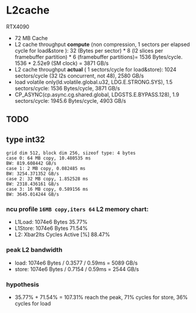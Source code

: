 # L2cache
RTX4090
- 72 MB Cache
- L2 cache throughput **compute** (non compression, 1 sectors per elapsed cycle for load&store ): 32 (Bytes per sector) * 8 (l2 slices per framebuffer partition) * 6 (framebuffer partitions)= 1536 Bytes/cycle. 1536 * 2.52e9 (SM clock) = 3871 GB/s
- L2 cache throughput **actual** ( 1 sectors/cycle for load&store): 1024 sectors/cycle (32 l2s concurrent, not 48), 2580 GB/s
- load volatile only(ld.volatile.global.u32, LDG.E.STRONG.SYS), 1.5 sectors/cycle:  1536 Bytes/cycle, 3871 GB/s
- CP_ASYNC(cp.async.cg.shared.global, LDGSTS.E.BYPASS.128), 1.9 sectors/cycle: 1945.6 Bytes/cycle,   4903 GB/s


## TODO


## type int32
```
grid dim 512, block dim 256, sizeof type: 4 bytes
case 0: 64 MB copy, 10.480535 ms
BW: 819.608442 GB/s
case 1: 2 MB copy, 0.082485 ms
BW: 3254.371352 GB/s
case 2: 32 MB copy, 1.852528 ms
BW: 2318.436161 GB/s
case 3: 16 MB copy, 0.589156 ms
BW: 3645.014244 GB/s
```

### ncu profile `16MB copy,iters 64` L2 memory chart:
- L1Load: 1074e6 Bytes 35.77%
- L1Store: 1074e6 Bytes 71.54%
- L2: Xbar2lts Cycles Active [%]  88.47%

### peak L2 bandwidth
- load: 1074e6 Bytes / 0.3577 / 0.59ms = 5089 GB/s
- store: 1074e6 Bytes / 0.7154 / 0.59ms = 2544 GB/s

### hypothesis
- 35.77% + 71.54% = 107.31% reach the peak, 71% cycles for store, 36% cycles for load
